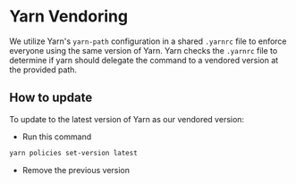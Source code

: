 # Yarn Vendoring

We utilize Yarn's `yarn-path` configuration in a shared `.yarnrc` file to enforce
everyone using the same version of Yarn. Yarn checks the `.yarnrc` file to
determine if yarn should delegate the command to a vendored version at the
provided path.

## How to update

To update to the latest version of Yarn as our vendored version:

- Run this command

```sh
yarn policies set-version latest
```

- Remove the previous version
